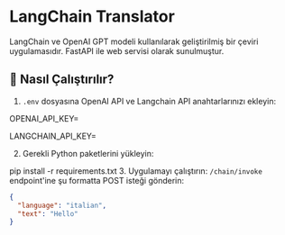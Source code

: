 # LangChain Translator

LangChain ve OpenAI GPT modeli kullanılarak geliştirilmiş bir çeviri uygulamasıdır. FastAPI ile web servisi olarak sunulmuştur.

## 🚀 Nasıl Çalıştırılır?

1. `.env` dosyasına OpenAI API ve Langchain API anahtarlarınızı ekleyin:

OPENAI_API_KEY=

LANGCHAIN_API_KEY=

2. Gerekli Python paketlerini yükleyin:

pip install -r requirements.txt
3. Uygulamayı çalıştırın:
`/chain/invoke` endpoint'ine şu formatta POST isteği gönderin:
```json
{
  "language": "italian",
  "text": "Hello"
}